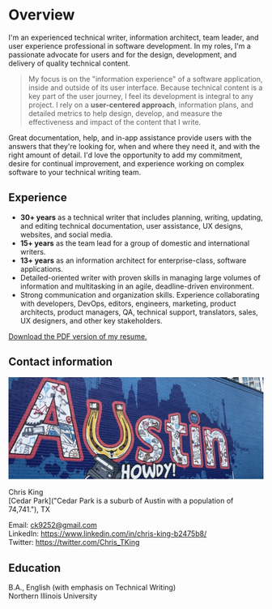 # Overview

I'm an experienced technical writer, information architect, team leader, and user experience professional in software development. In my roles, I'm a passionate advocate for users and for the design, development, and delivery of quality technical content. 

> My focus is on the "information experience" of a software application, inside and outside of its user interface. Because technical content is a key part of the user journey, I feel its development is integral to any project. I rely on a **user-centered approach**, information plans, and detailed metrics to help design, develop, and measure the effectiveness and impact of the content that I write.

Great documentation, help, and in-app assistance provide users with the answers that they're looking for, when and where they need it, and with the right amount of detail. I'd love the opportunity to add my commitment, desire for continual improvement, and experience working on complex software to your technical writing team.

## Experience

* **30+ years** as a technical writer that includes planning, writing, updating, and editing technical documentation, user assistance, UX designs, websites, and social media.
* **15+ years** as the team lead for a group of domestic and international writers.
* **13+ years** as an information architect for enterprise-class, software applications.
* Detailed-oriented writer with proven skills in managing large volumes of information and multitasking in an agile, deadline-driven environment.
* Strong communication and organization skills. Experience collaborating with developers, DevOps, editors, engineers, marketing, product architects, product managers, QA, technical support, translators, sales, UX designers, and other key stakeholders.

<a href="Chris-King-Resume-2023.pdf" target="_blank">Download the PDF version of my resume.</a> 

## Contact information

![Austin](images/banner-overview.jpg)

Chris King  
[Cedar Park]("Cedar Park is a suburb of Austin with a population of 74,741."), TX <!-- 78613 --> 
<!-- 1905 Clay Ln -->
<!-- 512.517.1812 -->

Email: <ck9252@gmail.com>  
LinkedIn: <a href="https://www.linkedin.com/in/chris-king-b2475b8/" target="_blank">https://www.linkedin.com/in/chris-king-b2475b8/</a>  
Twitter: <a href="https://twitter.com/Chris_TKing" target="_blank">https://twitter.com/Chris_TKing</a>

## Education

B.A., English \(with emphasis on Technical Writing)  
Northern Illinois University